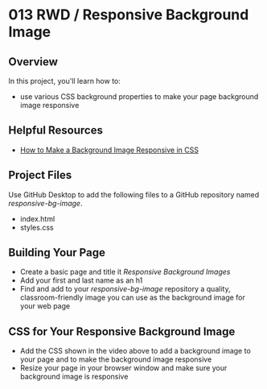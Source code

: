 ﻿# 013 RWD / Responsive Background Image

## Overview

In this project, you'll learn how to:

 - use various CSS background properties to make your page background image responsive

## Helpful Resources

 - [How to Make a Background Image Responsive in CSS](https://youtu.be/7pRZUG1gKfQ?feature=shared) 


## Project Files

Use GitHub Desktop to add the following files to a GitHub repository named *responsive-bg-image*.
 - index.html
 - styles.css



## Building Your Page

+ Create a basic page and title it *Responsive Background Images*
+ Add your first and last name as an h1 
+ Find and add to your *responsive-bg-image* repository a quality, classroom-friendly image you can use as the background image for your web page



## CSS for Your Responsive Background Image

+ Add the CSS shown in the video above to add a background image to your page and to make the background image responsive
+ Resize your page in your browser window and make sure your background image is responsive


